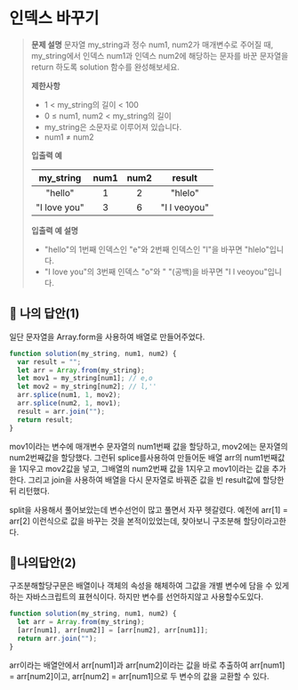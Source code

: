 # 인덱스 바꾸기

> **문제 설명**
> 문자열 my_string과 정수 num1, num2가 매개변수로 주어질 때, my_string에서 인덱스 num1과 인덱스 num2에 해당하는 문자를 바꾼 문자열을 return 하도록 solution 함수를 완성해보세요.
>
> **제한사항**
>
> - 1 < my_string의 길이 < 100
> - 0 ≤ num1, num2 < my_string의 길이
> - my_string은 소문자로 이루어져 있습니다.
> - num1 ≠ num2
>
> **입출력 예**
>
> |  my_string   | num1 | num2 |    result    |
> | :----------: | :--: | :--: | :----------: |
> |   "hello"    |  1   |  2   |   "hlelo"    |
> | "I love you" |  3   |  6   | "I l veoyou" |
>
> **입출력 예 설명**
>
> - "hello"의 1번째 인덱스인 "e"와 2번째 인덱스인 "l"을 바꾸면 "hlelo"입니다.
> - "I love you"의 3번째 인덱스 "o"와 " "(공백)을 바꾸면 "I l veoyou"입니다.

## 💭 나의 답안(1)

일단 문자열을 Array.form을 사용하여 배열로 만들어주었다.

```js
function solution(my_string, num1, num2) {
  var result = "";
  let arr = Array.from(my_string);
  let mov1 = my_string[num1]; // e,o
  let mov2 = my_string[num2]; // l,''
  arr.splice(num1, 1, mov2);
  arr.splice(num2, 1, mov1);
  result = arr.join("");
  return result;
}
```

mov1이라는 변수에 매개변수 문자열의 num1번째 값을 할당하고, mov2에는 문자열의 num2번째값을 할당했다.
그런뒤 splice를사용하여 만들어둔 배열 arr의 num1번째값을 1지우고 mov2값을 넣고, 그배열의 num2번째 값을 1지우고 mov1이라는 값을 추가한다.
그리고 join을 사용하여 배열을 다시 문자열로 바꿔준 값을 빈 result값에 할당한 뒤 리턴했다.

split을 사용해서 풀어보았는데 변수선언이 많고 풀면서 자꾸 헷갈렸다.
예전에 arr[1] = arr[2] 이런식으로 값을 바꾸는 것을 본적이있었는데, 찾아보니 구조분해 할당이라고한다.

## 💭나의답안(2)

구조분해할당구문은 배열이나 객체의 속성을 해체하여 그값을 개별 변수에 담을 수 있게하는 자바스크립트의 표현식이다.
하지만 변수를 선언하지않고 사용할수도있다.

```js
function solution(my_string, num1, num2) {
  let arr = Array.from(my_string);
  [arr[num1], arr[num2]] = [arr[num2], arr[num1]];
  return arr.join("");
}
```

arr이라는 배열안에서 arr[num1]과 arr[num2]이라는 값을 바로 추출하여
arr[num1] = arr[num2]이고, arr[num2] = arr[num1]으로 두 변수의 값을 교환할 수 있다.
